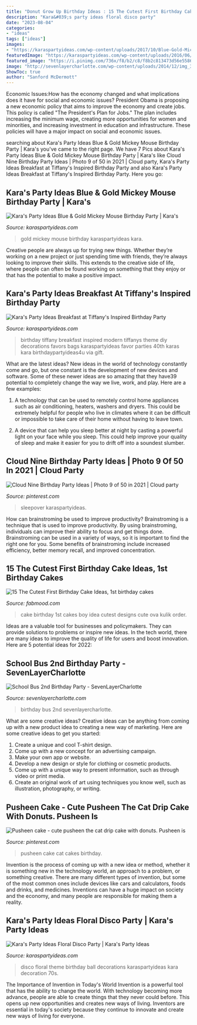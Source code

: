 ```yaml
---
title: "Donut Grow Up Birthday Ideas : 15 The Cutest First Birthday Cake Ideas, 1st Birthday Cakes"
description: "Kara&#039;s party ideas floral disco party"
date: "2023-08-04"
categories:
- "ideas"
tags: ["ideas"]
images:
- "https://karaspartyideas.com/wp-content/uploads/2017/10/Blue-Gold-Mickey-Mouse-Birthday-Party-via-Karas-Party-Ideas-KarasPartyIdeas.com2_.jpg"
featuredImage: "https://karaspartyideas.com/wp-content/uploads/2016/06/Breakfast-at-Tiffanys-Inspired-Birthday-Party-via-Karas-Party-Ideas-KarasPartyIdeas.com60.jpeg"
featured_image: "https://i.pinimg.com/736x/f8/b2/c8/f8b2c813473d56e5586422f1ccd67888.jpg"
image: "http://sevenlayercharlotte.com/wp-content/uploads/2014/12/img_3904.jpg?w=640"
ShowToc: true
author: "Sanford McDermott"
---
```



Economic Issues:How has the economy changed and what implications does it have for social and economic issues?
President Obama is proposing a new economic policy that aims to improve the economy and create jobs. This policy is called "The President's Plan for Jobs." The plan includes increasing the minimum wage, creating more opportunities for women and minorities, and increasing investment in education and infrastructure. These policies will have a major impact on social and economic issues.

	

		
searching about Kara&#039;s Party Ideas Blue &amp; Gold Mickey Mouse Birthday Party | Kara&#039;s you've came to the right page. We have 7 Pics about Kara&#039;s Party Ideas Blue &amp; Gold Mickey Mouse Birthday Party | Kara&#039;s like Cloud Nine Birthday Party Ideas | Photo 9 of 50 in 2021 | Cloud party, Kara&#039;s Party Ideas Breakfast at Tiffany&#039;s Inspired Birthday Party and also Kara&#039;s Party Ideas Breakfast at Tiffany&#039;s Inspired Birthday Party. Here you go:
		
    
## Kara&#039;s Party Ideas Blue &amp; Gold Mickey Mouse Birthday Party | Kara&#039;s

<img loading=lazy src="https://karaspartyideas.com/wp-content/uploads/2017/10/Blue-Gold-Mickey-Mouse-Birthday-Party-via-Karas-Party-Ideas-KarasPartyIdeas.com2_.jpg" onerror="this.onerror=null;this.src='https://tse2.mm.bing.net/th?id=OIP.9eNV8OpB3kzub1mK61YzEgHaLH&amp;pid=15.1';" alt="Kara&#039;s Party Ideas Blue &amp; Gold Mickey Mouse Birthday Party | Kara&#039;s">

_Source: karaspartyideas.com_

>gold mickey mouse birthday karaspartyideas kara. 

	

Creative people are always up for trying new things. Whether they’re working on a new project or just spending time with friends, they’re always looking to improve their skills. This extends to the creative side of life, where people can often be found working on something that they enjoy or that has the potential to make a positive impact.

    
## Kara&#039;s Party Ideas Breakfast At Tiffany&#039;s Inspired Birthday Party

<img loading=lazy src="https://karaspartyideas.com/wp-content/uploads/2016/06/Breakfast-at-Tiffanys-Inspired-Birthday-Party-via-Karas-Party-Ideas-KarasPartyIdeas.com60.jpeg" onerror="this.onerror=null;this.src='https://tse3.mm.bing.net/th?id=OIP.KjCYLMpxjai7DMwXkSvtewHaLG&amp;pid=15.1';" alt="Kara&#039;s Party Ideas Breakfast at Tiffany&#039;s Inspired Birthday Party">

_Source: karaspartyideas.com_

>birthday tiffany breakfast inspired modern tiffanys theme diy decorations favors bags karaspartyideas favor parties 40th karas kara birthdaypartyideas4u via gift. 

	

What are the latest ideas?
New ideas in the world of technology constantly come and go, but one constant is the development of new devices and software. Some of these newer ideas are so amazing that they have39 potential to completely change the way we live, work, and play. Here are a few examples:
1. A technology that can be used to remotely control home appliances such as air conditioning, heaters, washers and dryers. This could be extremely helpful for people who live in climates where it can be difficult or impossible to take care of their home without having to leave town.

2. A device that can help you sleep better at night by casting a powerful light on your face while you sleep. This could help improve your quality of sleep and make it easier for you to drift off into a soundest slumber.


    
## Cloud Nine Birthday Party Ideas | Photo 9 Of 50 In 2021 | Cloud Party

<img loading=lazy src="https://i.pinimg.com/736x/e8/24/d4/e824d4d986eefbd0afa757fafd8c8063.jpg" onerror="this.onerror=null;this.src='https://tse3.mm.bing.net/th?id=OIP.v_HW4mqm9Vd4SWAw40adiwHaLG&amp;pid=15.1';" alt="Cloud Nine Birthday Party Ideas | Photo 9 of 50 in 2021 | Cloud party">

_Source: pinterest.com_

>sleepover karaspartyideas. 

	

How can brainstroming be used to improve productivity?
Brainstroming is a technique that is used to improve productivity. By using brainstroming, individuals can improve their ability to focus and get things done. Brainstroming can be used in a variety of ways, so it is important to find the right one for you. Some benefits of brainstroming include increased efficiency, better memory recall, and improved concentration.

    
## 15 The Cutest First Birthday Cake Ideas, 1st Birthday Cakes

<img loading=lazy src="https://www.fabmood.com/wp-content/uploads/2020/06/cake-trends-4.jpg" onerror="this.onerror=null;this.src='https://tse2.mm.bing.net/th?id=OIP.AH55n9KCcuHQsbIzmQrTeQHaMP&amp;pid=15.1';" alt="15 The Cutest First Birthday Cake Ideas, 1st birthday cakes">

_Source: fabmood.com_

>cake birthday 1st cakes boy idea cutest designs cute ova kulik order. 

	

Ideas are a valuable tool for businesses and policymakers. They can provide solutions to problems or inspire new ideas. In the tech world, there are many ideas to improve the quality of life for users and boost innovation. Here are 5 potential ideas for 2022: 

    
## School Bus 2nd Birthday Party - SevenLayerCharlotte

<img loading=lazy src="http://sevenlayercharlotte.com/wp-content/uploads/2014/12/img_3904.jpg?w=640" onerror="this.onerror=null;this.src='https://tse1.mm.bing.net/th?id=OIP.vBaAyQ-iXxMl4H5kkx_DSwHaLH&amp;pid=15.1';" alt="School Bus 2nd Birthday Party - SevenLayerCharlotte">

_Source: sevenlayercharlotte.com_

>birthday bus 2nd sevenlayercharlotte. 

	

What are some creative ideas?
Creative ideas can be anything from coming up with a new product idea to creating a new way of marketing. Here are some creative ideas to get you started: 
1. Create a unique and cool T-shirt design.
2. Come up with a new concept for an advertising campaign.
3. Make your own app or website.
4. Develop a new design or style for clothing or cosmetic products. 
5. Come up with a unique way to present information, such as through video or print media. 
6. Create an original work of art using techniques you know well, such as illustration, photography, or writing.

    
## Pusheen Cake - Cute Pusheen The Cat Drip Cake With Donuts. Pusheen Is

<img loading=lazy src="https://i.pinimg.com/736x/f8/b2/c8/f8b2c813473d56e5586422f1ccd67888.jpg" onerror="this.onerror=null;this.src='https://tse3.mm.bing.net/th?id=OIP.IRz1oolgkBZR-q1KvtFpwQHaHa&amp;pid=15.1';" alt="Pusheen cake - cute pusheen the cat drip cake with donuts. Pusheen is">

_Source: pinterest.com_

>pusheen cake cat cakes birthday. 

	

Invention is the process of coming up with a new idea or method, whether it is something new in the technology world, an approach to a problem, or something creative. There are many different types of invention, but some of the most common ones include devices like cars and calculators, foods and drinks, and medicines. Inventions can have a huge impact on society and the economy, and many people are responsible for making them a reality.

    
## Kara&#039;s Party Ideas Floral Disco Party | Kara&#039;s Party Ideas

<img loading=lazy src="https://karaspartyideas.com/wp-content/uploads/2017/11/Floral-Disco-Party-via-Karas-Party-Ideas-KarasPartyIdeas.com29.jpg" onerror="this.onerror=null;this.src='https://tse1.mm.bing.net/th?id=OIP.os7Pu9NMBQVOyVi2ov2tsAHaLH&amp;pid=15.1';" alt="Kara&#039;s Party Ideas Floral Disco Party | Kara&#039;s Party Ideas">

_Source: karaspartyideas.com_

>disco floral theme birthday ball decorations karaspartyideas kara decoration 70s. 

	

The Importance of Invention in Today's World
Invention is a powerful tool that has the ability to change the world. With technology becoming more advance, people are able to create things that they never could before. This opens up new opportunities and creates new ways of living. Inventors are essential in today's society because they continue to innovate and create new ways of living for everyone.

